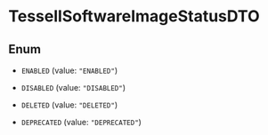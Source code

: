 

# TessellSoftwareImageStatusDTO

## Enum


* `ENABLED` (value: `"ENABLED"`)

* `DISABLED` (value: `"DISABLED"`)

* `DELETED` (value: `"DELETED"`)

* `DEPRECATED` (value: `"DEPRECATED"`)




